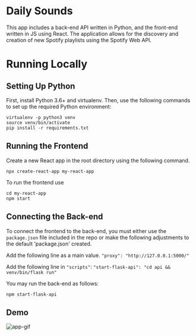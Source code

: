 # Daily Sounds 
This app includes a back-end API written in Python, and the front-end written in JS using React. The application allows for the discovery and creation of new Spotify playlists using the Spotify Web API. 


# Running Locally

## Setting Up Python
First, install Python 3.6+ and virtualenv. Then, use the following commands to set up the required Python environment:
```
virtualenv -p python3 venv
source venv/bin/activate
pip install -r requirements.txt
```

## Running the Frontend
Create a new React app in the root directory using the following command. 
```
npx create-react-app my-react-app
```
To run the frontend use
```
cd my-react-app
npm start
```

## Connecting the Back-end 
To connect the frontend to the back-end, you must either use the `package.json` file included in the repo or make the following adjustments to the default 'package.json' created.

Add the following line as a main value.
```"proxy": "http://127.0.0.1:5000/"```

Add the following line in ```"scripts"```: 
```"start-flask-api": "cd api && venv/bin/flask run"```

You may run the back-end as follows:
```
npm start-flask-api
```

## Demo
![app-gif](daily_sounds_demo.gif)

